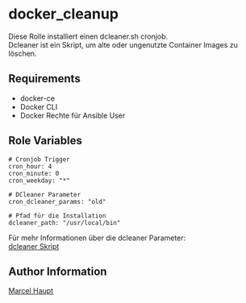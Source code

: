 docker_cleanup
=========

Diese Rolle installiert einen dcleaner.sh cronjob.  
Dcleaner ist ein Skript, um alte oder ungenutzte Container Images zu löschen.

Requirements
------------

* docker-ce 
* Docker CLI
* Docker Rechte für Ansible User


Role Variables
--------------

    # Cronjob Trigger
    cron_hour: 4
    cron_minute: 0
    cron_weekday: "*"

    # DCleaner Parameter
    cron_dcleaner_params: "old"

    # Pfad für die Installation
    dcleaner_path: "/usr/local/bin"

Für mehr Informationen über die dcleaner Parameter:  
[dcleaner Skript](https://raw.githubusercontent.com/mahaupt/docker-cleanup/master/files/dcleaner.sh)

Author Information
------------------

[Marcel Haupt](https://github.com/mahaupt)
